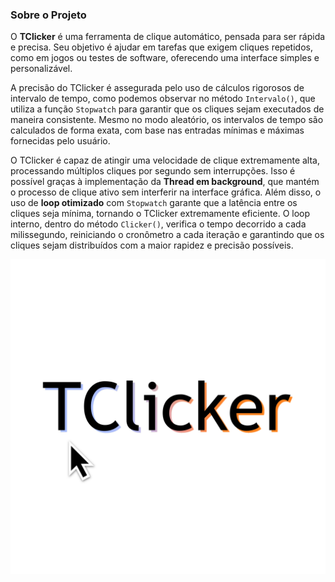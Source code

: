 ### Sobre o Projeto

O **TClicker** é uma ferramenta de clique automático, pensada para ser rápida e precisa. Seu objetivo é ajudar em tarefas que exigem cliques repetidos, como em jogos ou testes de software, oferecendo uma interface simples e personalizável.

A precisão do TClicker é assegurada pelo uso de cálculos rigorosos de intervalo de tempo, como podemos observar no método `Intervalo()`, que utiliza a função `Stopwatch` para garantir que os cliques sejam executados de maneira consistente. Mesmo no modo aleatório, os intervalos de tempo são calculados de forma exata, com base nas entradas mínimas e máximas fornecidas pelo usuário.

O TClicker é capaz de atingir uma velocidade de clique extremamente alta, processando múltiplos cliques por segundo sem interrupções. Isso é possível graças à implementação da **Thread em background**, que mantém o processo de clique ativo sem interferir na interface gráfica. Além disso, o uso de **loop otimizado** com `Stopwatch` garante que a latência entre os cliques seja mínima, tornando o TClicker extremamente eficiente.
O loop interno, dentro do método `Clicker()`, verifica o tempo decorrido a cada milissegundo, reiniciando o cronômetro a cada iteração e garantindo que os cliques sejam distribuídos com a maior rapidez e precisão possíveis.

![Descrição da Imagem](./images/logo.png)
